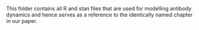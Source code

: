 This folder contains all R and stan files that are used for modelling antibody dynamics and hence serves as a reference to the identically named chapter in our paper.